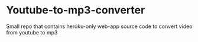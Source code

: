 # Youtube-to-mp3-converter
Small repo that contains heroku-only web-app source code to convert video from youtube to mp3
